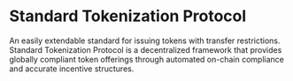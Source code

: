 # Standard Tokenization Protocol

An easily extendable standard for issuing tokens with transfer restrictions.  
Standard Tokenization Protocol is a decentralized framework that provides globally compliant token offerings through automated on-chain compliance and accurate incentive structures.



